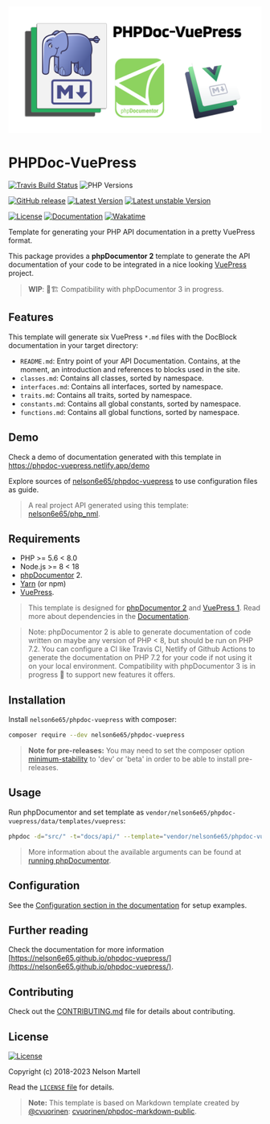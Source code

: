 [![Card](./.github/assets/card.svg)](https://nelson6e65.github.io/phpdoc-vuepress)

# PHPDoc-VuePress

[![Travis Build Status](https://img.shields.io/travis/nelson6e65/phpdoc-vuepress/master.svg?logo=travis)](https://travis-ci.org/nelson6e65/phpdoc-vuepress)
![PHP Versions](https://img.shields.io/travis/php-v/nelson6e65/phpdoc-vuepress.svg)

[![GitHub release](https://img.shields.io/github/tag/nelson6e65/phpdoc-vuepress.svg)](https://github.com/nelson6e65/phpdoc-vuepress/tags)
[![Latest Version](https://img.shields.io/packagist/v/nelson6e65/phpdoc-vuepress.svg?label=stable)](https://packagist.org/packages/nelson6e65/phpdoc-vuepress)
[![Latest unstable Version](https://img.shields.io/packagist/vpre/nelson6e65/phpdoc-vuepress.svg?label=unstable)](https://packagist.org/packages/nelson6e65/phpdoc-vuepress#dev-master)

[![License](https://img.shields.io/github/license/nelson6e65/phpdoc-vuepress.svg)](LICENSE)
[![Documentation](http://img.shields.io/badge/📜-Documentation-lightgrey.svg)](https://phpdoc-vuepress.netlify.app/)
[![Wakatime](https://wakatime.com/badge/github/nelson6e65/phpdoc-vuepress.svg)](https://wakatime.com/badge/github/nelson6e65/phpdoc-vuepress)

Template for generating your PHP API documentation in a pretty VuePress format.

This package provides a **phpDocumentor 2** template to generate the API documentation of your code to be integrated in a nice looking [VuePress](https://vuepress.vuejs.org) project.

> **WIP**: 🚧🏗 Compatibility with phpDocumentor 3 in progress.

## Features

This template will generate six VuePress `*.md` files with the DocBlock documentation in your target directory:

- `README.md`: Entry point of your API Documentation. Contains, at the moment, an introduction and references to blocks used in the site.
- `classes.md`: Contains all classes, sorted by namespace.
- `interfaces.md`: Contains all interfaces, sorted by namespace.
- `traits.md`: Contains all traits, sorted by namespace.
- `constants.md`: Contains all global constants, sorted by namespace.
- `functions.md`: Contains all global functions, sorted by namespace.

## Demo

Check a demo of documentation generated with this template in https://phpdoc-vuepress.netlify.app/demo

Explore sources of [nelson6e65/phpdoc-vuepress](https://github.com/nelson6e65/phpdoc-vuepress) to use configuration files as guide.

> A real project API generated using this template: [nelson6e65/php_nml](https://php-nml.netlify.app/api/).

## Requirements

- PHP >= 5.6 < 8.0
- Node.js >= 8 < 18
- [phpDocumentor](https://www.phpdoc.org/) 2.
- [Yarn](https://yarnpkg.com) (or npm)
- [VuePress](https://vuepress.vuejs.org/).

> This template is designed for [phpDocumentor 2](https://www.phpdoc.org/) and [VuePress 1](https://v0.vuepress.vuejs.org/).
> Read more about dependencies in the [Documentation](https://nelson6e65.github.io/phpdoc-vuepress/guide/getting-started.html).

> Note: phpDocumentor 2 is able to generate documentation of code written on maybe any version of PHP < 8, but should be run on PHP 7.2. You can configure a CI like Travis CI, Netlify of Github Actions to generate the documentation on PHP 7.2 for your code if not using it on your local environment. Compatibility with phpDocumentor 3 is in progress 🚧 to support new features it offers.

## Installation

Install `nelson6e65/phpdoc-vuepress` with composer:

```bash
composer require --dev nelson6e65/phpdoc-vuepress
```

> **Note for pre-releases:** You may need to set the composer option [minimum-stability](https://getcomposer.org/doc/04-schema.md#minimum-stability) to 'dev' or 'beta' in order to be able to install pre-releases.

## Usage

Run phpDocumentor and set template as `vendor/nelson6e65/phpdoc-vuepress/data/templates/vuepress`:

```bash
phpdoc -d="src/" -t="docs/api/" --template="vendor/nelson6e65/phpdoc-vuepress/data/templates/vuepress"
```

> More information about the available arguments can be found at [running phpDocumentor](http://www.phpdoc.org/docs/latest/guides/running-phpdocumentor.html).

## Configuration

See the [Configuration section in the documentation](https://nelson6e65.github.io/phpdoc-vuepress/guide/configuration.html) for setup examples.

## Further reading

Check the documentation for more information [https://nelson6e65.github.io/phpdoc-vuepress/](https://nelson6e65.github.io/phpdoc-vuepress/).

## Contributing

Check out the [CONTRIBUTING.md](.github/CONTRIBUTING.md) file for details about contributing.

## License

[![License](https://img.shields.io/github/license/nelson6e65/phpdoc-vuepress.svg)](LICENSE)

Copyright (c) 2018-2023 Nelson Martell

Read the [`LICENSE` file](LICENSE) for details.

> **Note:** This template is based on Markdown template created by [@cvuorinen](https://github.com/cvuorinen): [cvuorinen/phpdoc-markdown-public](https://github.com/cvuorinen/phpdoc-markdown-public).
